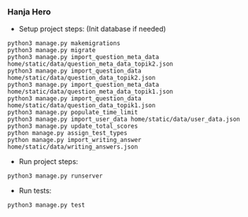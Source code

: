 ### Hanja Hero

* Setup project steps:
  (Init database if needed)
```shell
python3 manage.py makemigrations
python3 manage.py migrate
python3 manage.py import_question_meta_data home/static/data/question_meta_data_topik2.json
python3 manage.py import_question_data home/static/data/question_data_topik2.json
python3 manage.py import_question_meta_data home/static/data/question_meta_data_topik1.json
python3 manage.py import_question_data home/static/data/question_data_topik1.json
python3 manage.py populate_time_limit
python3 manage.py import_user_data home/static/data/user_data.json
python3 manage.py update_total_scores  
python manage.py assign_test_types
python manage.py import_writing_answer home/static/data/writing_answers.json

```
* Run project steps:
```shell
python3 manage.py runserver
```

* Run tests:
```shell
python3 manage.py test
```

